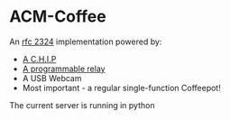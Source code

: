 # ACM-Coffee

An [rfc 2324](https://www.ietf.org/rfc/rfc2324.txt) implementation powered by:

 * [A C.H.I.P](https://getchip.com/pages/chip)
 * [A programmable relay](https://www.adafruit.com/product/2935)
 * A USB Webcam
 * Most important - a regular single-function Coffeepot!

The current server is running in python
